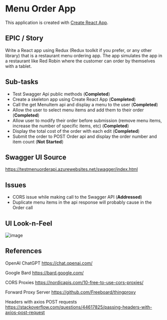 # Menu Order App

This application is created with [Create React App](https://github.com/facebook/create-react-app).

## EPIC / Story

Write a React app using Redux (Redux toolkit if you prefer, or any other library) that is a
restaurant menu ordering app. The app simulates the app in a restaurant like Red Robin where
the customer can order by themselves with a tablet.

## Sub-tasks

- Test Swagger Api public methods (**Completed**)
- Create a skeleton app using Create React App (**Completed**)
- Call the get MenuItem api and display a menu to the user (**Completed**)
- Allow the user to select menu items and add them to their order (**Completed**)
- Allow user to modify their order before submission (remove menu items, increase the
number of specific items, etc) (**Completed**)
- Display the total cost of the order with each edit (**Completed**)
- Submit the order to POST Order api and display the order number and item count (**Not Started**)

## Swagger UI Source

https://testmenuorderapi.azurewebsites.net/swagger/index.html

## Issues

- CORS issue while making call to the Swagger API (**Addressed**)
- Duplicate menu items in the api response will probably cause in the Order call

## UI Look-n-Feel

![image](https://github.com/EXPESRaza/MenuOrderApp/assets/19290062/8b34ccff-0480-4275-a28b-37c089208acd)

## References

OpenAI ChatGPT 
https://chat.openai.com/

Google Bard
https://bard.google.com/

CORS Proxies
https://nordicapis.com/10-free-to-use-cors-proxies/

Forward Proxy Server
https://github.com/Freeboard/thingproxy

Headers with axios POST requests
https://stackoverflow.com/questions/44617825/passing-headers-with-axios-post-request
